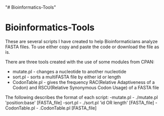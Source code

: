 "# Bioinformatics-Tools" 
# Bioinformatics-Tools

These are several scripts I have created to help Bioinformaticians analyze FASTA files. To use either copy and paste the code or download the file as is. 

There are three tools created with the use of some modules from CPAN:
  - mutate.pl       - changes a nucleotide to another nucleotide
  - sort.pl         - sorts a multiFASTA file by either id or length
  - CodonTable.pl   - gives the frequency RAC(Relative Adaptiveness of a Codon) and RSCU(Relative Synonymous Codon Usage) of a FASTA file
  
 The following describes the format of each script:
    -mutate.pl          - ./mutate.pl 'position:base' [FASTA_file]
    -sort.pl            - ./sort.pl  'id OR length' [FASTA_file]
    -CodonTable.pl      - .CodonTable.pl [FASTA_file]
